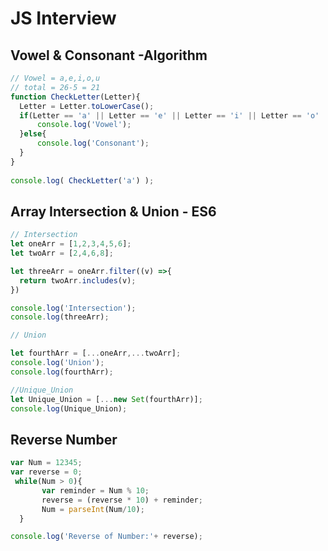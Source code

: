 # JS Interview

## Vowel & Consonant -Algorithm

  ```javascript
  // Vowel = a,e,i,o,u
// total = 26-5 = 21
function CheckLetter(Letter){
	Letter = Letter.toLowerCase();
	if(Letter == 'a' || Letter == 'e' || Letter == 'i' || Letter == 'o' || Letter == 'u' ){
		console.log('Vowel');
	}else{
		console.log('Consonant');
	}
}
	
console.log( CheckLetter('a') );

  ```
  
  ## Array Intersection & Union - ES6

  ```javascript
  // Intersection
let oneArr = [1,2,3,4,5,6];
let twoArr = [2,4,6,8];

let threeArr = oneArr.filter((v) =>{
	return twoArr.includes(v);
})

console.log('Intersection');
console.log(threeArr);

// Union

let fourthArr = [...oneArr,...twoArr];
console.log('Union');
console.log(fourthArr);

//Unique_Union
let Unique_Union = [...new Set(fourthArr)];
console.log(Unique_Union);

  ```
## Reverse Number

  ```javascript
  var Num = 12345;
  var reverse = 0;
   while(Num > 0){
         var reminder = Num % 10;
         reverse = (reverse * 10) + reminder; 
         Num = parseInt(Num/10);
    }

 console.log('Reverse of Number:'+ reverse);
 ```
